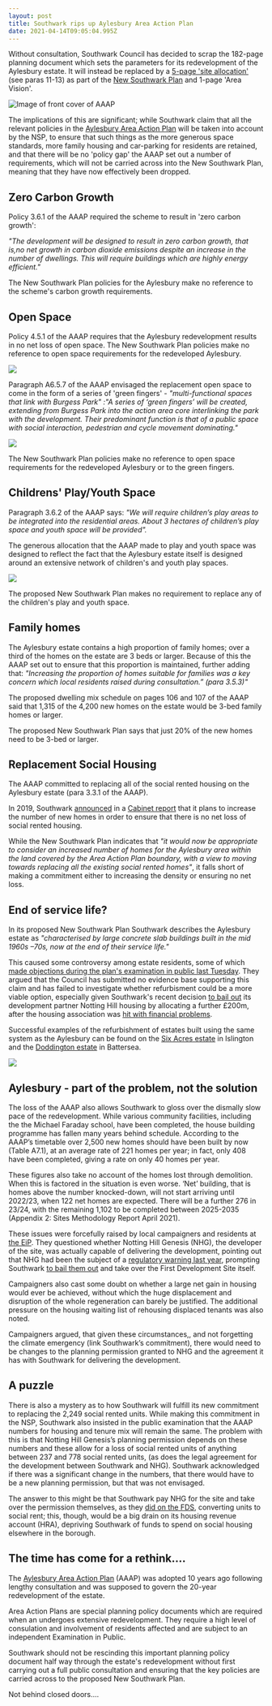 ```yaml
---
layout: post
title: Southwark rips up Aylesbury Area Action Plan
date: 2021-04-14T09:05:04.995Z
---
```

Without consultation, Southwark Council has decided to scrap the 182-page planning document which sets the parameters for its redevelopment of the Aylesbury estate. It will instead be replaced by a [5-page 'site allocation'](img/nsp-aylesbury-background-paper-12-april-2021.pdf) (see paras 11-13) as part of the [New Southwark Plan](https://www.southwark.gov.uk/planning-and-building-control/planning-policy-and-transport-policy/new-southwark-plan) and 1-page 'Area Vision'.

![Image of front cover of AAAP](/img/screenshot_2021-04-14-aylesbury-area-action-plan-january-2010-aylesbury-aap-2010-pdf.png)

The implications of this are significant; while Southwark claim that all the relevant policies in the [Aylesbury Area Action Plan](https://www.southwark.gov.uk/planning-and-building-control/planning-policy-and-transport-policy/development-plan/area-action-plans-section/aylesbury-aap)  will be taken into account by the NSP, to ensure that such things as the more generous space standards, more family housing and car-parking for residents are retained, and that there will be no 'policy gap' the AAAP set out a number of requirements, which will not be carried across into the New Southwark Plan, meaning that they have now effectively been dropped.

## Zero Carbon Growth

Policy 3.6.1 of the AAAP required the scheme to result in 'zero carbon growth':

*"The development will be designed to result in zero carbon growth, that is,no net growth in carbon dioxide emissions despite an increase in the number of dwellings. This will require buildings which are highly energy efficient."*

The New Southwark Plan policies for the Aylesbury make no reference to the scheme's carbon growth requirements.

## Open Space

Policy 4.5.1 of the AAAP requires that the Aylesbury redevelopment results in no net loss of open space. The New Southwark Plan policies make no reference to open space requirements for the redeveloped Aylesbury.

![](/img/fdsgreenspace.jpg)

Paragraph A6.5.7 of the AAAP envisaged the replacement open space to come in the form of a series of 'green fingers' - *"multi-functional spaces that link with Burgess Park" :"A series of ‘green fingers’ will be created, extending from Burgess Park into the action area core interlinking the park with the development. Their predominant function is that of a public space with social interaction, pedestrian and cycle movement dominating."*

![](/img/screenshot_2021-04-24-richardleeproof-pdf.png)

The New Southwark Plan policies make no reference to open space requirements for the redeveloped Aylesbury or to the green fingers.

## Childrens' Play/Youth Space

Paragraph 3.6.2 of the AAAP says: *"We will require children’s play areas to be integrated into the residential areas. About 3 hectares of children’s play space and youth space will be provided".*

The generous allocation that the AAAP made to play and youth space was designed to reflect the fact that the Aylesbury estate itself is designed around an extensive network of children's and youth play spaces.

![](http://35percent.org/img/aylesburycourts.jpg)

The proposed New Southwark Plan makes no requirement to replace any of the children's play and youth space.

## Family homes

The Aylesbury estate contains a high proportion of family homes; over a third of the homes on the estate are 3 beds or larger. Because of this the AAAP set out to ensure that this proportion is maintained, further adding that: *"Increasing the proportion of homes suitable for families was a key concern which local residents raised during consultation.” (para 3.5.3)"*

The proposed dwelling mix schedule on pages 106 and 107 of the AAAP said that 1,315 of the 4,200 new homes on the estate would be 3-bed family homes or larger.

The proposed New Southwark Plan says that just 20% of the new homes need to be 3-bed or larger.

## Replacement Social Housing

The AAAP committed to replacing all of the social rented housing on the Aylesbury estate (para 3.3.1 of the AAAP).

In 2019, Southwark [announced](https://www.southwarknews.co.uk/news/aylesbury-regen-increase-in-social-rent-housing-in-phase-2-means-all-tenants-from-later-development-stages-will-have-off-plan-homes-ready-by-2028/) in a [Cabinet report](https://moderngov.southwark.gov.uk/documents/s81088/Report%20Aylesbury%20Regeneration%20Programme%20Moving%20Forward.pdf) that it plans to increase the number of new homes in order to ensure that there is no net loss of social rented housing. 

While the New Southwark Plan indicates that *"it would now be appropriate to consider an increased number of homes for  the  Aylesbury  area within  the  land  covered  by  the  Area  Action  Plan  boundary,  with  a  view  to moving towards replacing  all  the  existing  social  rented  homes"*, it falls short of making a commitment either to increasing the density or ensuring no net loss. 

## End of service life?

In its proposed New Southwark Plan Southwark describes the Aylesbury estate as *"characterised by large concrete slab buildings built in the mid 1960s –70s, now at the end of their service life."*

This caused some controversy among estate residents, some of which [made objections during the plan's examination in public last Tuesday](https://www.youtube.com/watch?v=l3CohnTQXhI). They argued that the Council has submitted no evidence base supporting this claim and has failed to investigate whether refurbisment could be a more viable option, especially given Southwark's recent decision [to bail out](http://35percent.org/2020-07-12-aylesbury-estate-fds-variation/) its development partner Notting Hill housing by allocating a further £200m, after the housing association was [hit with financial problems](https://www.insidehousing.co.uk/news/news/notting-hill-genesis-scales-back-development-plans-amid-changing-market-conditions-62506). 

Successful examples of the refurbishment of estates built using the same system as the Aylesbury can be found on the [Six Acres estate](http://crappistmartin.github.io/images/OCD28_SixAcresestateRefurb_Illustrations.pdf) in Islington and the [Doddington estate](/img/doddington.pdf) in Battersea.

![](/img/sixacresbeforeafter.jpg)

## Aylesbury - part of the problem, not the solution

The loss of the AAAP also allows Southwark to gloss over the dismally slow pace of the redevelopment.  While various community facilities, including the the Michael Faraday school, have been completed, the house building programme has fallen many years behind schedule.  According to the AAAP’s timetable over 2,500 new homes should have been built by now (Table A7.1), at an average rate of 221 homes per year; in fact, only 408 have been completed, giving a rate on only 40 homes per year.

These figures also take no account of the homes lost through demolition.  When this is factored in the situation is even worse.  ‘Net’ building, that is homes above the number knocked-down, will not start arriving until 2022/23, when 122 net homes are expected.  There will be a further 276 in 23/24, with the remaining 1,102 to be completed between 2025-2035 (Appendix 2: Sites Methodology Report April 2021).

These issues were forcefully raised by local campaigners and residents at [the EiP](https://www.youtube.com/watch?v=l3CohnTQXhI).  They questioned whether Notting Hill Genesis (NHG), the developer of the site, was actually capable of delivering the development, pointing out that NHG had been the subject of a [regulatory warning last year](https://www.gov.uk/government/publications/regulatory-judgement-notting-hill-genesis/previous-regulatory-judgement-notting-hill-genesis-31-july-2019), prompting Southwark [to bail them out](https://www.35percent.org/2020-07-12-aylesbury-estate-fds-variation/) and take over the First Development Site itself.

Campaigners also cast some doubt on whether a large net gain in housing would ever be achieved, without which the huge displacement and disruption of the whole regeneration can barely be justified. The additional pressure on the housing waiting list of rehousing displaced tenants was also noted. 

Campaigners argued, that given these circumstances,, and not forgetting the climate emergency (link Southwark’s commitment), there would need to be changes to the planning permission granted to NHG and the agreement it has with Southwark for delivering the development. 

## A puzzle

There is also a mystery as to how Southwark will fulfill its new commitment to replacing the 2,249 social rented units.  While making this commitment in the NSP, Southwark also insisted in the public examination that the AAAP numbers for housing and tenure mix will remain the same. The problem with this is that Notting Hill Genesis’s planning permission depends on these numbers and these allow for a loss of social rented units of anything between 237 and 778 social rented units, (as does the legal agreement for the development between Southwark and NHG).  Southwark acknowledged if there was a significant change in the numbers, that there would have to be a new planning permission, but that was not envisaged.

The answer to this might be that Southwark pay NHG for the site and take over the permission themselves, as they [did on the FDS](https://www.35percent.org/2020-07-12-aylesbury-estate-fds-variation/), converting units to social rent; this, though, would be a big drain on its housing revenue account (HRA), depriving Southwark of funds to spend on social housing elsewhere in the borough.

## The time has come for a rethink....

The [Aylesbury Area Action Plan](https://www.southwark.gov.uk/planning-and-building-control/planning-policy-and-transport-policy/development-plan/area-action-plans-section/aylesbury-aap) (AAAP) was adopted 10 years ago following lengthy consultation and was supposed to govern the 20-year redevelopment of the estate.

Area Action Plans are special planning policy documents which are required when an undergoes extensive redevelopment. They require a high level of consulation and involvement of residents affected and are subject to an independent Examination in Public.

Southwark should not be rescinding this important planning policy document half way through the estate's redevelopment without first carrying out a full public consultation and ensuring that the key policies are carried across to the proposed New Southwark Plan.

Not behind closed doors....